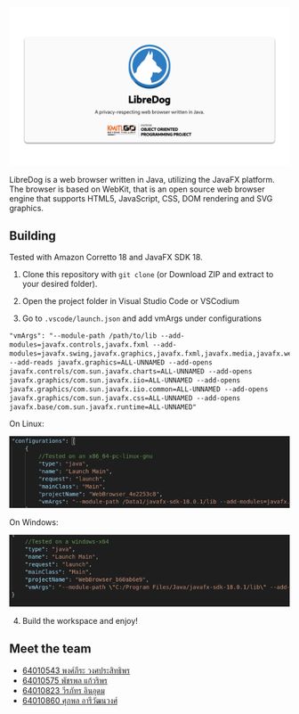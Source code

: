 ![Banner](src/images/banner.png)

LibreDog is a web browser written in Java, utilizing the JavaFX platform. The browser is based on WebKit, that is an open source web browser engine that supports HTML5, JavaScript, CSS, DOM rendering and SVG graphics.

## Building

Tested with Amazon Corretto 18 and JavaFX SDK 18.

1. Clone this repository with `git clone` (or Download ZIP and extract to your desired folder).

2. Open the project folder in Visual Studio Code or VSCodium

3. Go to `.vscode/launch.json` and add vmArgs under configurations

```
"vmArgs": "--module-path /path/to/lib --add-modules=javafx.controls,javafx.fxml --add-modules=javafx.swing,javafx.graphics,javafx.fxml,javafx.media,javafx.web --add-reads javafx.graphics=ALL-UNNAMED --add-opens javafx.controls/com.sun.javafx.charts=ALL-UNNAMED --add-opens javafx.graphics/com.sun.javafx.iio=ALL-UNNAMED --add-opens javafx.graphics/com.sun.javafx.iio.common=ALL-UNNAMED --add-opens javafx.graphics/com.sun.javafx.css=ALL-UNNAMED --add-opens javafx.base/com.sun.javafx.runtime=ALL-UNNAMED"
```


On Linux:

![VMArgs-Linux](src/images/vmargs-linux.png)

On Windows:

![VMArgs-Windows](src/images/vmargs-windows.png)

4. Build the workspace and enjoy!

## Meet the team

- [64010543 พงศ์ภีระ วงศประสิทธิพร](https://github.com/SashaPGT)
- [64010575 พัชรพล แก้วริพร](https://github.com/patcharapon411)
- [64010823 วีรภัทร อินอุดม](https://github.com/NekoVari)
- [64010860 ศุภพล อารีวัฒนวงศ์](https://github.com/16sakuraa)